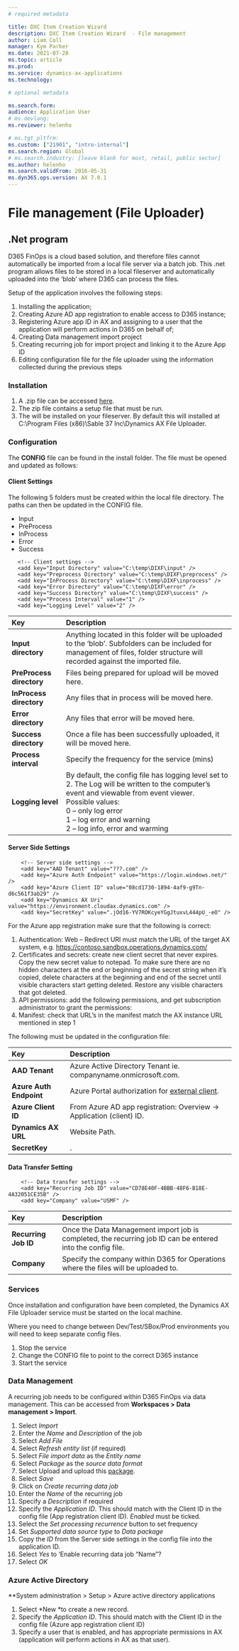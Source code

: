 ```yaml
---
# required metadata

title: DXC Item Creation Wizard 
description: DXC Item Creation Wizard  - File management
author: Liam Coll
manager: Kym Parker
ms.date: 2021-07-28
ms.topic: article
ms.prod: 
ms.service: dynamics-ax-applications
ms.technology: 

# optional metadata

ms.search.form: 
audience: Application User
# ms.devlang: 
ms.reviewer: helenho

# ms.tgt_pltfrm: 
ms.custom: ["21901", "intro-internal"]
ms.search.region: Global
# ms.search.industry: [leave blank for most, retail, public sector]
ms.author: helenho
ms.search.validFrom: 2016-05-31
ms.dyn365.ops.version: AX 7.0.1
---
```


# File management (File Uploader)

## .Net program
D365 FinOps is a cloud based solution, and therefore files cannot automatically be imported from a local file server via a batch job.  This .net program allows files to be stored in a local fileserver and automatically uploaded into the ‘blob’ where D365 can process the files.

Setup of the application involves the following steps:
1.	Installing the application;
2.	Creating Azure AD app registration to enable access to D365 instance;
3.	Registering Azure app ID in AX and assigning to a user that the application will perform actions in D365 on behalf of;
4.	Creating Data management import project
5.	Creating recurring job for import project and linking it to the Azure App ID
6.	Editing configuration file for the file uploader using the information collected during the previous steps

###	Installation
1.	A .zip file can be accessed [here](File-uploader-for-file-management.zip). 
2.	The zip file contains a setup file that must be run.
3.	The will be installed on your fileserver. By default this will installed at C:\Program Files (x86)\Sable 37 Inc\Dynamics AX File Uploader.

### Configuration
The **CONFIG** file can be found in the install folder. The file must be opened and updated as follows:

#### Client Settings 

The following 5 folders must be created within the local file directory. The paths can then be updated in the CONFIG file.
* Input
* PreProcess
* InProcess
* Error
* Success

```
   <!-- Client settings -->
   <add key="Input Directory" value="C:\temp\DIXF\input" />
   <add key="Preprocess Directory" value="C:\temp\DIXF\preprocess" />
   <add key="InProcess Directory" value="C:\temp\DIXF\inprocess" />
   <add key="Error Directory" value="C:\temp\DIXF\error" />
   <add key="Success Directory" value="C:\temp\DIXF\success" />
   <add key="Process Interval" value="1" />
   <add key="Logging Level" value="2" /> 
```
  
|  **Key**  | **Description** | 
|:---|:---|     
|  **Input directory**  | Anything located in this folder will be uploaded to the ‘blob’. Subfolders can be included for management of files, folder structure will recorded against the imported file. | 
|  **PreProcess directory**  | Files being prepared for upload will be moved here. |
|  **InProcess directory**  | Any files that in process will be moved here. | 
|  **Error directory**  | Any files that error will be moved here. |   
|  **Success directory**  | Once a file has been successfully uploaded, it will be moved here. | 
|  **Process interval**  | Specify the frequency for the service (mins) |
|  **Logging level**  | By default, the config file has logging level set to 2. The Log will be written to the computer’s event and viewable from event viewer. <br /> Possible values: <br />   0 – only log error <br />   1 – log error and warning <br />   2 – log info, error and warming|

#### Server Side Settings
 
``` 
    <!-- Server side settings -->
    <add key="AAD Tenant" value="???.com" />
    <add key="Azure Auth Endpoint" value="https://login.windows.net/" />
    <add key="Azure Client ID" value="08cd1730-1894-4af9-g9Tn-d6c561f3ab29" />
    <add key="Dynamics AX Uri" value="https://environment.cloudax.dynamics.com" />
    <add key="SecretKey" value=".jOd16-YV7ROKcyeYGgJtuxvL444pU_-eO" />
```

For the Azure app registration make sure that the following is correct:

1.	Authentication: Web – Redirect URI must match the URL of the target AX system, e.g. https://contoso.sandbox.operations.dynamics.com/
2.	Certificates and secrets: create new client secret that never expires. Copy the new secret value to notepad. To make sure there are no hidden characters at the end or beginning of the secret string when it’s copied, delete characters at the beginning and end of the secret until visible characters start getting deleted. Restore any visible characters that got deleted. 
3.	API permissions: add the following permissions, and get subscription administrator to grant the permissions:
 4.	Manifest: check that URL’s in the manifest match the AX instance URL mentioned in step 1

The following must be updated in the configuration file:

|  **Key**  | **Description** | 
|:---|:---|     
|  **AAD Tenant**  | Azure Active Directory Tenant ie. companyname.onmicrosoft.com. | 
|  **Azure Auth Endpoint**  | Azure Portal authorization for [external client](https://docs.microsoft.com/en-us/dynamics365/supply-chain/warehousing/install-configure-warehousing-app#create-a-web-service-application-in-active-directory). | 
|  **Azure Client ID**  | From Azure AD app registration: Overview -> Application (client) ID. | 
|  **Dynamics AX URL**  | Website Path. | 
|  **SecretKey**  | . | 

#### Data Transfer Setting

``` 
    <!-- Data transfer settings -->
    <add key="Recurring Job ID" value="CD78E40F-4BBB-48F6-B18E-4A32051CE35B" />
    <add key="Company" value="USMF" />
``` 

|  **Key**  | **Description** | 
|:---|:---|     
|  **Recurring Job ID**  | Once the Data Management import job is completed, the recurring job ID can be entered into the config file. | 
|  **Company**  | Specify the company within D365 for Operations where the files will be uploaded to. | 

### Services
 
Once installation and configuration have been completed, the Dynamics AX File Uploader service must be started on the local machine. 

Where you need to change between Dev/Test/SBox/Prod environments you will need to keep separate config files.  
1. Stop the service
2. Change the CONFIG file to point to the correct D365 instance
3. Start the service


### Data Management

A recurring job needs to be configured within D365 FinOps via data management. This can be accessed from **Workspaces > Data management > Import**.
1.	Select *Import*
2.	Enter the *Name* and *Description* of the job 
3.	Select *Add File*
4.	Select *Refresh entity list* (if required)
5.	Select *File import data* as the *Entity name*
6.	Select *Package* as the *source data format*
7.	Select Upload and upload this [package](File-management-data-package.zip).
8.	Select *Save*
9.	Click on *Create recurring data job*
10.	Enter the *Name* of the recurring job
11.	Specify a *Description* if required
12.	Specify the *Application ID*. This should match with the Client ID in the config file (App registration client ID). *Enabled* must be ticked.
13.	Select the *Set processing recurrence* button to set frequency
14.	Set *Supported data source type* to *Data package*
15.	Copy the *ID* from the Server side settings in the config file into the application ID. <add key="Recurring Job ID" value="???" />
16.	Select *Yes* to ‘Enable recurring data job “Name”?
17.	Select *OK*
 
### Azure Active Directory 
**System administration > Setup > Azure active directory applications
1.	Select *New *to create a new record.
2.	Specify the *Application ID*. This should match with the Client ID in the config file (Azure app registration client ID)
3.	Specify a user that is enabled, and has appropriate permissions in AX (application will perform actions in AX as that user).
